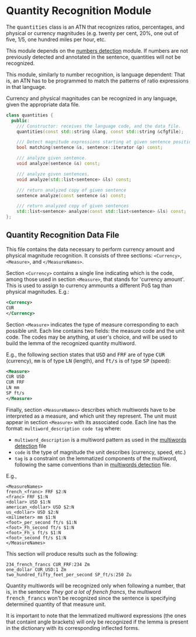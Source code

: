 # Quantity Recognition Module

The <tt>quantities</tt> class is an ATN that recognizes ratios, percentages, and physical or currency magnitudes (e.g. twenty per cent, 20%, one out of five, 1/5, one hundred miles per hour, etc.

This module depends on the [numbers detection](numbers.md) module. If numbers are not previously detected and annotated in the sentence, quantities will not be recognized.

This module, similarly to number recognition, is language dependent: That is, an ATN has to be programmed to match the patterns of ratio expressions in that language.

Currency and physical magnitudes can be recognized in any language, given the appropriate data file.

```C++
class quantities {
  public:
    /// Constructor: receives the language code, and the data file.
    quantities(const std::string &lang, const std::string &cfgfile); 

    /// Detect magnitude expressions starting at given sentence position
    bool matching(sentence &s, sentence::iterator &p) const;

    /// analyze given sentence.
    void analyze(sentence &s) const;

    /// analyze given sentences.
    void analyze(std::list<sentence> &ls) const;

    /// return analyzed copy of given sentence
    sentence analyze(const sentence &s) const;

    /// return analyzed copy of given sentences
    std::list<sentence> analyze(const std::list<sentence> &ls) const;
};
```

## Quantity Recognition Data File

This file contains the data necessary to perform currency amount and physical magnitude recognition. It consists of three sections: `<Currency>`, `<Measure>`, and `</MeasureNames>`.

Section `<Currency>` contains a single line indicating which is the code, among those used in section `<Measure>`, that stands for 'currency amount'. This is used to assign to currency ammounts a different PoS tag than physical magnitudes. E.g.:

```XML
<Currency>
CUR
</Currency>
```

Section `<Measure>` indicates the type of measure corresponding to each possible unit. Each line contains two fields: the measure code and the unit code. The codes may be anything, at user's choice, and will be used to build the lemma of the recognized quantity multiword.

E.g., the following section states that <tt>USD</tt> and <tt>FRF</tt> are of type <tt>CUR</tt> (currency), <tt>mm</tt> is of type <tt>LN</tt> (length), and <tt>ft/s</tt> is of type <tt>SP</tt> (speed):

```XML
<Measure>
CUR USD
CUR FRF
LN mm
SP ft/s
</Measure>
```

Finally, section `<MeasureNames>` describes which multiwords have to be interpreted as a measure, and which unit they represent. The unit must appear in section `<Measure>` with its associated code. Each line has the format: `multiword_description code tag` where:

* `multiword_description` is a multiword pattern as used in the [multiwords detection](locutions.md) file 
* `code` is the type of magnitude the unit describes (currency, speed, etc.)
* `tag` is a constraint on the lemmatized components of the multiword, following the same conventions than in [multiwords detection](locutions.md) file.

E.g.,
```
<MeasureNames>
french_<franc> FRF $2:N
<franc> FRF $1:N
<dollar> USD $1:N
american_<dollar> USD $2:N
us_<dollar> USD $2:N
<milimeter> mm $1:N
<foot>_per_second ft/s $1:N
<foot>_Fh_second ft/s $1:N
<foot>_Fh_s ft/s $1:N
<foot>_second ft/s $1:N
</MeasureNames>
```

This section will produce results such as the following:

```
234_french_francs CUR_FRF:234 Zm
one_dollar CUR_USD:1 Zm
two_hundred_fifty_feet_per_second SP_ft/s:250 Zu
```

Quantity multiwords will be recognized only when following a number, that is, in the sentence _They got a lot of french francs_, the multiword <tt>french_francs</tt> won't be recognized since the sentence is specifying determined quantity of that measure unit.

It is important to note that the lemmatized multiword expressions (the ones that containt angle brackets) will only be recognized if the lemma is present in the dictionary with its corresponding inflected forms.
